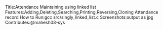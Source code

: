 Title:Attendance Maintaining using linked list Features:Adding,Deleting,Searching,Printing,Reversing,Cloning Attendance record How to Run:gcc src/singly_linked_list.c Screenshots:output as jpg Contributes:@mahesh03-sys
